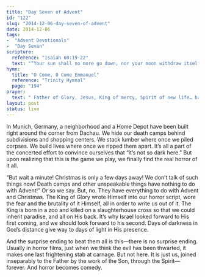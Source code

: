 ```yaml
---
title: "Day Seven of Advent"
id: "122"
slug: "2014-12-06-day-seven-of-advent"
date: 2014-12-06
tags:
-  "Advent Devotionals"
-  "Day Seven"
scripture:
  reference: "Isaiah 60:19-22"
  text: "“Your sun shall no more go down, nor your moon withdraw itself; for the Lord will be your everlasting light, and your days of mourning shall be ended. Your people shall all be righteous; they shall possess the land forever, the branch of My planting, the work of My hands, that I might be glorified. The least one shall become a clan, and the smallest one a mighty nation; I am the Lord; in its time I will hasten it.”"
hymn:
  title: "O Come, O Come Emmanuel"
  reference: "Trinity Hymnal"
  page: "194"
prayer:
  text: " Father of Glory, Jesus, King of mercy, Spirit of new life… hasten it! Amen."
layout: post
status: live
---
```


In Munich, Germany, a neighborhood and a Home Depot have been built right around the corner from Dachau. We hide our death camps behind subdivisions and shopping centers. We stack lumber where once we piled corpses. We build lives where once we ripped them apart. It’s all a part of the concerted effort to convince ourselves that “it’s not so dark here.” But upon realizing that this is the game we play, we finally find the real horror of it all.

“But wait a minute! Christmas is only a few days away! We don’t talk of such things now! Death camps and other unspeakable things have nothing to do with Advent!” Or so we say. But, no. They have everything to do with Advent and Christmas. The King of Glory wrote Himself into our horror script, wore the fear and the brutality of it Himself, all in order to write us out of it. The King is born in a zoo and killed on a slaughterhouse cross so that we could inherit paradise, and all on His back. It’s why Israel looked forward to His first coming, and we should look forward to his second. Days of darkness in God’s distance give way to days of light in His presence.

And the surprise ending to beat them all is this—there is no surprise ending. Usually in horror films, just when we think the evil has been thwarted, it makes one last frightening stab at carnage. But not here. It is just us, joined inseparably to the Father by the work of the Son, through the Spirit—forever. And horror becomes comedy.
